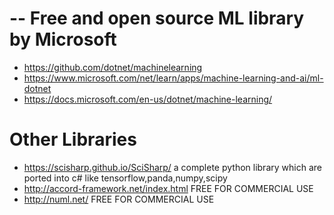# -- Free and open source ML library by Microsoft
*  https://github.com/dotnet/machinelearning    
*  https://www.microsoft.com/net/learn/apps/machine-learning-and-ai/ml-dotnet 
*  https://docs.microsoft.com/en-us/dotnet/machine-learning/

# Other Libraries
*  https://scisharp.github.io/SciSharp/    a complete python library which are ported into c# like tensorflow,panda,numpy,scipy
*  http://accord-framework.net/index.html FREE FOR COMMERCIAL USE
*  http://numl.net/ FREE FOR COMMERCIAL USE

